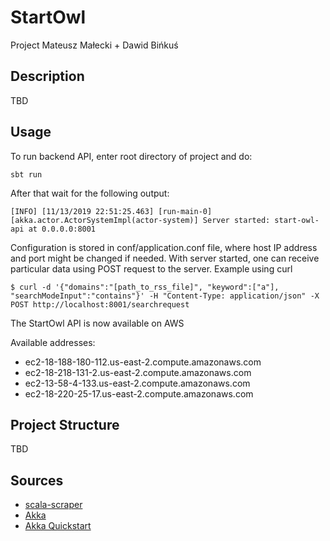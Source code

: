 # StartOwl
Project Mateusz Małecki + Dawid Bińkuś
## Description
TBD
## Usage
To run backend API, enter root directory of project and do:

``
sbt run
``

After that wait for the following output:

``
[INFO] [11/13/2019 22:51:25.463] [run-main-0] [akka.actor.ActorSystemImpl(actor-system)] Server started: start-owl-api at 0.0.0.0:8001
``

Configuration is stored in conf/application.conf file, where host IP address and port might be changed if needed.
With server started, one can receive particular data using POST request to the server.
Example using curl

``
$ curl -d '{"domains":"[path_to_rss_file]", "keyword":["a"], "searchModeInput":"contains"}' -H "Content-Type: application/json" -X POST http://localhost:8001/searchrequest
``

The StartOwl API is now available on AWS

Available addresses:

- ec2-18-188-180-112.us-east-2.compute.amazonaws.com
- ec2-18-218-131-2.us-east-2.compute.amazonaws.com
- ec2-13-58-4-133.us-east-2.compute.amazonaws.com
- ec2-18-220-25-17.us-east-2.compute.amazonaws.com

## Project Structure
TBD
## Sources
* [scala-scraper](https://github.com/ruippeixotog/scala-scraper)
* [Akka](https://akka.io/)
* [Akka Quickstart](https://doc.akka.io/docs/akka/current/typed/guide/introduction.html?language=scala)
